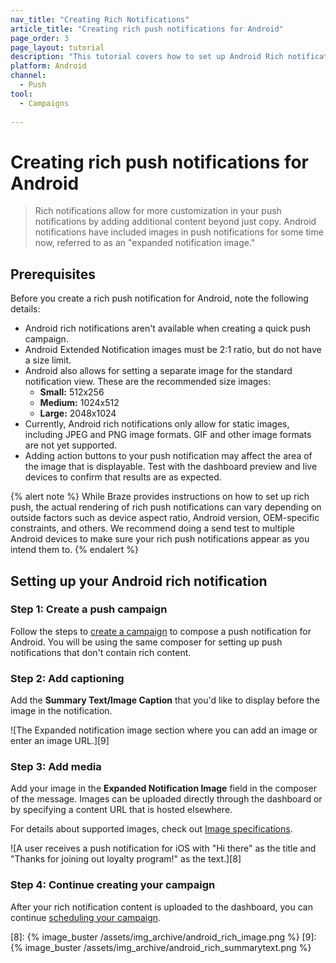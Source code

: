 ```yaml
---
nav_title: "Creating Rich Notifications"
article_title: "Creating rich push notifications for Android"
page_order: 3
page_layout: tutorial
description: "This tutorial covers how to set up Android Rich notifications for your Braze campaigns."
platform: Android
channel:
  - Push
tool:
  - Campaigns
  
---
```


# Creating rich push notifications for Android

> Rich notifications allow for more customization in your push notifications by adding additional content beyond just copy. Android notifications have included images in push notifications for some time now, referred to as an "expanded notification image."

## Prerequisites

Before you create a rich push notification for Android, note the following details:

- Android rich notifications aren't available when creating a quick push campaign.
- Android Extended Notification images must be 2:1 ratio, but do not have a size limit.
- Android also allows for setting a separate image for the standard notification view. These are the recommended size images: 
  - **Small:** 512x256
  - **Medium:** 1024x512 
  - **Large:** 2048x1024
- Currently, Android rich notifications only allow for static images, including JPEG and PNG image formats. GIF and other image formats are not yet supported.
- Adding action buttons to your push notification may affect the area of the image that is displayable. Test with the dashboard preview and live devices to confirm that results are as expected.

{% alert note %}
While Braze provides instructions on how to set up rich push, the actual rendering of rich push notifications can vary depending on outside factors such as device aspect ratio, Android version, OEM-specific constraints, and others. We recommend doing a send test to multiple Android devices to make sure your rich push notifications appear as you intend them to.
{% endalert %}

## Setting up your Android rich notification

### Step 1: Create a push campaign

Follow the steps to [create a campaign][3] to compose a push notification for Android. You will be using the same composer for setting up push notifications that don't contain rich content.

### Step 2: Add captioning

Add the **Summary Text/Image Caption** that you'd like to display before the image in the notification.

![The Expanded notification image section where you can add an image or enter an image URL.][9]

### Step 3: Add media

Add your image in the **Expanded Notification Image** field in the composer of the message. Images can be uploaded directly through the dashboard or by specifying a content URL that is hosted elsewhere.

For details about supported images, check out [Image specifications]({{site.baseurl}}/user_guide/engagement_tools/templates_and_media/media_library/#push).

![A user receives a push notification for iOS with "Hi there" as the title and "Thanks for joining out loyalty program!" as the text.][8]

### Step 4: Continue creating your campaign

After your rich notification content is uploaded to the dashboard, you can continue [scheduling your campaign][6].

[3]: {{site.baseurl}}/user_guide/message_building_by_channel/push/creating_a_push_message/#creating-a-push-message
[6]: {{site.baseurl}}/user_guide/engagement_tools/campaigns/scheduling_and_organizing/delivery_types/
[8]: {% image_buster /assets/img_archive/android_rich_image.png %}
[9]: {% image_buster /assets/img_archive/android_rich_summarytext.png %}
